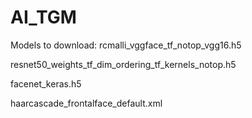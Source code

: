 # AI_TGM

Models to download:
rcmalli_vggface_tf_notop_vgg16.h5

resnet50_weights_tf_dim_ordering_tf_kernels_notop.h5

facenet_keras.h5

haarcascade_frontalface_default.xml

